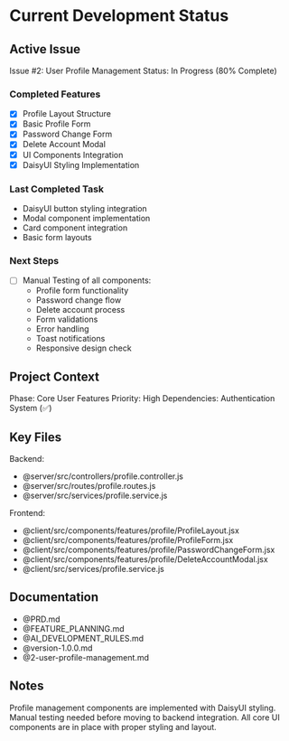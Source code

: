 # Current Development Status

## Active Issue
Issue #2: User Profile Management
Status: In Progress (80% Complete)

### Completed Features
- [x] Profile Layout Structure
- [x] Basic Profile Form
- [x] Password Change Form
- [x] Delete Account Modal
- [x] UI Components Integration
- [x] DaisyUI Styling Implementation

### Last Completed Task
- DaisyUI button styling integration
- Modal component implementation
- Card component integration
- Basic form layouts

### Next Steps
- [ ] Manual Testing of all components:
  - Profile form functionality
  - Password change flow
  - Delete account process
  - Form validations
  - Error handling
  - Toast notifications
  - Responsive design check

## Project Context
Phase: Core User Features
Priority: High
Dependencies: Authentication System (✅)

## Key Files
Backend:
- @server/src/controllers/profile.controller.js
- @server/src/routes/profile.routes.js
- @server/src/services/profile.service.js

Frontend:
- @client/src/components/features/profile/ProfileLayout.jsx
- @client/src/components/features/profile/ProfileForm.jsx
- @client/src/components/features/profile/PasswordChangeForm.jsx
- @client/src/components/features/profile/DeleteAccountModal.jsx
- @client/src/services/profile.service.js

## Documentation
- @PRD.md
- @FEATURE_PLANNING.md
- @AI_DEVELOPMENT_RULES.md
- @version-1.0.0.md
- @2-user-profile-management.md

## Notes
Profile management components are implemented with DaisyUI styling. Manual testing needed before moving to backend integration. All core UI components are in place with proper styling and layout. 